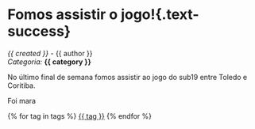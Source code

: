 # Fomos assistir o jogo!{.text-success}

_{{ created }}_ - {{ author }}<br>
_Categoria:_ **{{ category }}**

No último final de semana fomos assistir ao jogo do sub19
entre Toledo e Coritiba.

Foi mara

{% for tag in tags %}
  <a class="btn btn-secondary btn-sm" href="#{{ tag|urlencode() }}">{{ tag }}</a>
{% endfor %}
